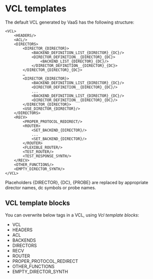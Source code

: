 VCL templates
=============
The default VCL generated by VaaS has the following structure:

    <VCL>
        <HEADERS/>
        <ACL/>
        <DIRECTORS>
            <DIRECTOR_{DIRECTOR}>
                <BACKEND_DEFINITION_LIST_{DIRECTOR}_{DC}/>
                <DIRECTOR_DEFINITION__{DIRECTOR}_{DC}>
                    <BACKEND_LIST_{DIRECTOR}_{DC}/>
                </DIRECTOR_DEFINITION__{DIRECTOR}_{DC}>
            </DIRECTOR_{DIRECTOR}_{DC}>
            …
            <DIRECTOR_{DIRECTOR}>
                <BACKEND_DEFINITION_LIST_{DIRECTOR}_{DC}/>
                <DIRECTOR_DEFINITION__{DIRECTOR}_{DC}/>
                ...
                <BACKEND_DEFINITION_LIST_{DIRECTOR}_{DC}/>
                <DIRECTOR_DEFINITION__{DIRECTOR}_{DC}/>
            </DIRECTOR_{DIRECTOR}>
            <USE_DIRECTOR_{DIRECTOR}/>
        </DIRECTORS>
        <RECV>
            <PROPER_PROTOCOL_REDIRECT/>
            <ROUTER>
                <SET_BACKEND_{DIRECTOR}/>
                ...
                <SET_BACKEND_{DIRECTOR}/>
            </ROUTER>
            <FLEXIBLE_ROUTER/>
            <TEST_ROUTER/>
            <TEST_RESPONSE_SYNTH/>
        </RECV>
        <OTHER_FUNCTIONS/>
        <EMPTY_DIRECTOR_SYNTH/>
    </VCL>

Placeholders {DIRECTOR}, {DC}, {PROBE} are replaced by appropriate director names, dc symbols or probe names.

VCL template blocks
-------------------
You can overwrite below tags in a VCL, using *Vcl template blocks*:

* VCL
* HEADERS
* ACL
* BACKENDS
* DIRECTORS
* RECV
* ROUTER
* PROPER_PROTOCOL_REDIRECT
* OTHER_FUNCTIONS
* EMPTY_DIRECTOR_SYNTH